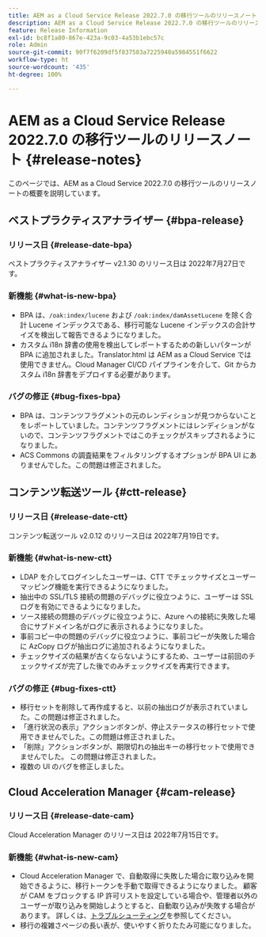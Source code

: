 ```yaml
---
title: AEM as a Cloud Service Release 2022.7.0 の移行ツールのリリースノート
description: AEM as a Cloud Service Release 2022.7.0 の移行ツールのリリースノート
feature: Release Information
exl-id: bc8f1a80-867e-423a-9c03-4a53b1ebc57c
role: Admin
source-git-commit: 90f7f6209df5f837583a7225940a5984551f6622
workflow-type: ht
source-wordcount: '435'
ht-degree: 100%

---
```


# AEM as a Cloud Service Release 2022.7.0 の移行ツールのリリースノート {#release-notes}

このページでは、AEM as a Cloud Service 2022.7.0 の移行ツールのリリースノートの概要を説明しています。

## ベストプラクティスアナライザー {#bpa-release}

### リリース日 {#release-date-bpa}

ベストプラクティスアナライザー v2.1.30 のリリース日は 2022年7月27日です。

### 新機能 {#what-is-new-bpa}

* BPA は、`/oak:index/lucene` および `/oak:index/damAssetLucene` を除く合計 Lucene インデックスである、移行可能な Lucene インデックスの合計サイズを検出して報告できるようになりました。
* カスタム i18n 辞書の使用を検出してレポートするための新しいパターンが BPA に追加されました。Translator.html は AEM as a Cloud Service では使用できません。Cloud Manager CI/CD パイプラインを介して、Git からカスタム i18n 辞書をデプロイする必要があります。

### バグの修正 {#bug-fixes-bpa}

* BPA は、コンテンツフラグメントの元のレンディションが見つからないことをレポートしていました。コンテンツフラグメントにはレンディションがないので、コンテンツフラグメントではこのチェックがスキップされるようになりました。
* ACS Commons の調査結果をフィルタリングするオプションが BPA UI にありませんでした。この問題は修正されました。

## コンテンツ転送ツール {#ctt-release}

### リリース日 {#release-date-ctt}

コンテンツ転送ツール v2.0.12 のリリース日は 2022年7月19日です。

### 新機能 {#what-is-new-ctt}

* LDAP を介してログインしたユーザーは、CTT でチェックサイズとユーザーマッピング機能を実行できるようになりました。
* 抽出中の SSL/TLS 接続の問題のデバッグに役立つように、ユーザーは SSL ログを有効にできるようになりました。
* ソース接続の問題のデバッグに役立つように、Azure への接続に失敗した場合にサブドメイン名がログに表示されるようになりました。
* 事前コピー中の問題のデバッグに役立つように、事前コピーが失敗した場合に AzCopy ログが抽出ログに追加されるようになりました。
* チェックサイズの結果が古くならないようにするため、ユーザーは前回のチェックサイズが完了した後でのみチェックサイズを再実行できます。

### バグの修正 {#bug-fixes-ctt}

* 移行セットを削除して再作成すると、以前の抽出ログが表示されていました。この問題は修正されました。
* 「進行状況の表示」アクションボタンが、停止ステータスの移行セットで使用できませんでした。この問題は修正されました。
* 「削除」アクションボタンが、期限切れの抽出キーの移行セットで使用できませんでした。 この問題は修正されました。
* 複数の UI のバグを修正しました。

## Cloud Acceleration Manager {#cam-release}

### リリース日 {#release-date-cam}

Cloud Acceleration Manager のリリース日は 2022年7月15日です。

### 新機能 {#what-is-new-cam}

* Cloud Acceleration Manager で、自動取得に失敗した場合に取り込みを開始できるように、移行トークンを手動で取得できるようになりました。 顧客が CAM をブロックする IP 許可リストを設定している場合や、管理者以外のユーザーが取り込みを開始しようとすると、自動取り込みが失敗する場合があります。 詳しくは、[トラブルシューティング](/help/journey-migration/content-transfer-tool/using-content-transfer-tool/ingesting-content.md#troubleshooting)を参照してください。
* 移行の複雑さページの長い表が、使いやすく折りたたみ可能になりました。
